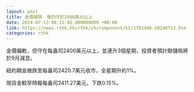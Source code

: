 ```yaml
---
layout: post
title: 金價微跌　惟仍守於2400美元以上
date: 2024-07-13 06:11:02.000000000 +08:00
link: https://news.rthk.hk/rthk/ch/component/k2/1761406-20240713.htm
categories: rthk
---
```


金價偏軟，但守在每盎司2400美元以上，並連升3個星期，投資者預計聯儲局將於9月減息。

紐約期金微跌至每盎司2420.7美元收市，全星期升約1%。

現貨金較早時報每盎司2411.27美元，下跌0.15%。
